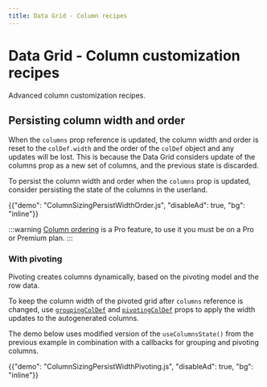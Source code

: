 ```yaml
---
title: Data Grid - Column recipes
---
```


# Data Grid - Column customization recipes

<p class="description">Advanced column customization recipes.</p>

## Persisting column width and order

When the `columns` prop reference is updated, the column width and order is reset to the `colDef.width` and the order of the `colDef` object and any updates will be lost.
This is because the Data Grid considers update of the columns prop as a new set of columns, and the previous state is discarded.

To persist the column width and order when the `columns` prop is updated, consider persisting the state of the columns in the userland.

{{"demo": "ColumnSizingPersistWidthOrder.js", "disableAd": true, "bg": "inline"}}

:::warning
[Column ordering](/x/react-data-grid/column-ordering/) is a Pro feature, to use it you must be on a Pro or Premium plan.
:::

### With pivoting [<span class="plan-premium"></span>](/x/introduction/licensing/#premium-plan 'Premium plan')

Pivoting creates columns dynamically, based on the pivoting model and the row data.

To keep the column width of the pivoted grid after `columns` reference is changed, use [`groupingColDef`](/x/api/data-grid/data-grid-premium/#data-grid-premium-prop-groupingColDef) and [`pivotingColDef`](/x/api/data-grid/data-grid-premium/#data-grid-premium-prop-pivotingColDef) props to apply the width updates to the autogenerated columns.

The demo below uses modified version of the `useColumnsState()` from the previous example in combination with a callbacks for grouping and pivoting columns.

{{"demo": "ColumnSizingPersistWidthPivoting.js", "disableAd": true, "bg": "inline"}}
